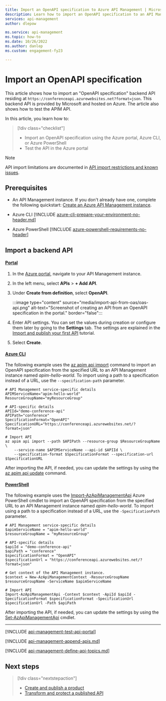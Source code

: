 ```yaml
---
title: Import an OpenAPI specification to Azure API Management | Microsoft Docs
description: Learn how to import an OpenAPI specification to an API Management instance using the Azure portal, Azure CLI, or Azure PowerShell. Then, test the API in the Azure portal.
services: api-management
author: dlepow

ms.service: api-management
ms.topic: how-to
ms.date: 10/26/2022
ms.author: danlep
ms.custom: engagement-fy23

---
```

# Import an OpenAPI specification

This article shows how to import an "OpenAPI specification" backend API residing at `https://conferenceapi.azurewebsites.net?format=json`. This backend API is provided by Microsoft and hosted on Azure. The article also shows how to test the APIM API. 

In this article, you learn how to:
> [!div class="checklist"]
> * Import an OpenAPI specification using the Azure portal, Azure CLI, or Azure PowerShell
> * Test the API in the Azure portal

> [!NOTE]
> API import limitations are documented in [API import restrictions and known issues](api-management-api-import-restrictions.md).

## Prerequisites

* An API Management instance. If you don't already have one, complete the following quickstart: [Create an Azure API Management instance](get-started-create-service-instance.md).

* Azure CLI
    [!INCLUDE [azure-cli-prepare-your-environment-no-header.md](../../includes/azure-cli-prepare-your-environment-no-header.md)]


* Azure PowerShell
    [!INCLUDE [azure-powershell-requirements-no-header](../../includes/azure-powershell-requirements-no-header.md)]

## <a name="create-api"> </a>Import a backend API

#### [Portal](#tab/portal)

1. In the [Azure portal](https://portal.azure.com), navigate to your API Management instance.
1. In the left menu, select **APIs** > **+ Add API**.
1. Under **Create from definition**, select **OpenAPI**.

    :::image type="content" source="media/import-api-from-oas/oas-api.png" alt-text="Screenshot of creating an API from an OpenAPI specification in the portal." border="false":::
1. Enter API settings. You can set the values during creation or configure them later by going to the **Settings** tab. The settings are explained in the [Import and publish your first API](import-and-publish.md#import-and-publish-a-backend-api) tutorial.
1. Select **Create**.

#### [Azure CLI](#tab/cli)

The following example uses the [az apim api import](/cli/azure/apim/api#az-apim-api-import) command to import an OpenAPI specification from the specified URL to an API Management instance named *apim-hello-world*. To import using a path to a specification instead of a URL, use the `--specification-path` parameter.

```azurecli-interactive
# API Management service-specific details
APIMServiceName="apim-hello-world"
ResourceGroupName="myResourceGroup"

# API-specific details
APIId="demo-conference-api"
APIPath="conference"
SpecificationFormat="OpenAPI"
SpecificationURL="https://conferenceapi.azurewebsites.net/?format=json"

# Import API
az apim api import --path $APIPath --resource-group $ResourceGroupName \
    --service-name $APIMServiceName --api-id $APIId \
    --specification-format $SpecificationFormat --specification-url $SpecificationURL
```

After importing the API, if needed, you can update the settings by using the [az apim api update](/cli/azure/apim/api#az-apim-api-update) command.

#### [PowerShell](#tab/powershell)

The following example uses the [Import-AzApiManagementApi](/powershell/module/az.apimanagement/import-azapimanagementapi?) Azure PowerShell cmdlet to import an OpenAPI specification from the specified URL to an API Management instance named *apim-hello-world*. To import using a path to a specification instead of a URL, use the `-SpecificationPath` parameter.

```powershell-interactive
# API Management service-specific details
$apimServiceName = "apim-hello-world"
$resourceGroupName = "myResourceGroup"

# API-specific details
$apiId = "demo-conference-api"
$apiPath = "conference"
$specificationFormat = "OpenAPI"
$specificationUrl = "https://conferenceapi.azurewebsites.net/?format=json"

# Get context of the API Management instance. 
$context = New-AzApiManagementContext -ResourceGroupName $resourceGroupName -ServiceName $apimServiceName

# Import API
Import-AzApiManagementApi -Context $context -ApiId $apiId -SpecificationFormat $specificationFormat -SpecificationUrl $specificationUrl -Path $apiPath
```

After importing the API, if needed, you can update the settings by using the [Set-AzApiManagementApi](/powershell/module/az.apimanagement/set-azapimanagementapi) cmdlet.

---

[!INCLUDE [api-management-test-api-portal](../../includes/api-management-test-api-portal.md)]

[!INCLUDE [api-management-append-apis.md](../../includes/api-management-append-apis.md)]

[!INCLUDE [api-management-define-api-topics.md](../../includes/api-management-define-api-topics.md)]

## Next steps

> [!div class="nextstepaction"]
> * [Create and publish a product](api-management-howto-add-products.md)
> * [Transform and protect a published API](transform-api.md)
